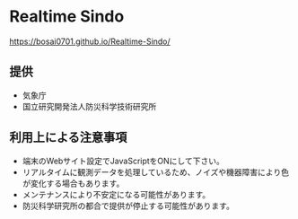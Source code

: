 # Realtime Sindo
https://bosai0701.github.io/Realtime-Sindo/
## 提供
 -  気象庁
 -  国立研究開発法人防災科学技術研究所
 
## 利用上による注意事項

 - 端末のWebサイト設定でJavaScriptをONにして下さい。
 - リアルタイムに観測データを処理しているため、ノイズや機器障害により色が変化する場合もあります。
 - メンテナンスにより不安定になる可能性があります。
 - 防災科学研究所の都合で提供が停止する可能性があります。
